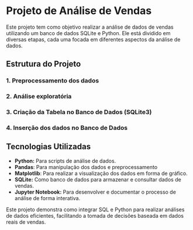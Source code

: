 # Projeto de Análise de Vendas

Este projeto tem como objetivo realizar a análise de dados de vendas utilizando um banco de dados SQLite e Python. Ele está dividido em diversas etapas, cada uma focada em diferentes aspectos da análise de dados.

## Estrutura do Projeto

### 1. Preprocessamento dos dados

### 2. Análise exploratória

### 3. Criação da Tabela no Banco de Dados (SQLite3)

### 4. Inserção dos dados no Banco de Dados

## Tecnologias Utilizadas

* **Python:** Para scripts de análise de dados.
* **Pandas**: Para manipulação dos dados e preprocessamento
* **Matplotlib**: Para realizar a visualização dos dados em forma de gráfico.
* **SQLite:** Como banco de dados para armazenar e consultar dados de vendas.
* **Jupyter Notebook:** Para desenvolver e documentar o processo de análise de forma interativa.

Este projeto demonstra como integrar SQL e Python para realizar análises de dados eficientes, facilitando a tomada de decisões baseada em dados reais de vendas.
